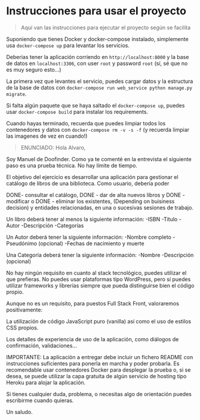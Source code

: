 # Instrucciones para usar el proyecto
> Aquí van las instrucciones para ejecutar el proyecto según se facilita

Suponiendo que tienes Docker y docker-compose instalado, simplemente usa
`docker-compose up` para levantar los servicios.

Deberias tener la aplicación corriendo en `http://localhost:8000`
y la base de datos en `localhost:3306`, con user `root` y password `root` (sí, sé que no es muy seguro esto...)

La primera vez que levantes el servicio, puedes cargar datos y la estructura de la base de datos con `docker-compose run web_service python manage.py migrate`.

Si falta algún paquete que se haya saltado el `docker-compose up`, puedes usar `docker-compose build` para instalar los requirements.

Cuando hayas terminado, recuerda que puedes limpiar todos los contenedores y datos con `docker-compose rm -v -s -f` (y recuerda limpiar las imagenes de vez en cuando!)

>ENUNCIADO:
Hola Alvaro,

Soy Manuel de Doofinder. Como ya te comenté en la entrevista el siguiente paso es una prueba técnica. No hay límite de tiempo.

El objetivo del ejercicio es desarrollar una aplicación para gestionar el catálogo de libros de una biblioteca. 
Como usuario, debería poder 

DONE- consultar el catálogo, 
DONE - dar de alta nuevos libros y 
DONE - modificar o 
DONE - eliminar los existentes, 
(Depending on buisiness decision) y entidades relacionadas, en una o sucesivas sesiones de trabajo.

Un libro deberá tener al menos la siguiente información:
-ISBN
-Título
-Autor
-Descripción
-Categorías

Un Autor deberá tener la siguiente información:
-Nombre completo
-Pseudónimo (opcional)
-Fechas de nacimiento y muerte

Una Categoría deberá tener la siguiente información:
-Nombre
-Descripción (opcional)

No hay ningún requisito en cuanto al stack tecnológico, puedes utilizar el que prefieras. No puedes usar plataformas tipo WordPress, pero sí puedes utilizar frameworks y librerías siempre que pueda distinguirse bien el código propio.

Aunque no es un requisito, para puestos Full Stack Front, valoraremos positivamente:

La utilización de código JavaScript puro (vanilla) así como el uso de estilos CSS propios.

Los detalles de experiencia de uso de la aplicación, como diálogos de confirmación, validaciones…

IMPORTANTE: La aplicación a entregar debe incluir un fichero README con instrucciones suficientes para ponerla en marcha y poder probarla. Es recomendable usar contenedores Docker para desplegar la prueba o, si se desea, se puede utilizar la capa gratuita de algún servicio de hosting tipo Heroku para alojar la aplicación.

Si tienes cualquier duda, problema, o necesitas algo de orientación puedes escribirme cuando quieras.

Un saludo.
